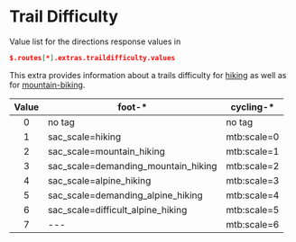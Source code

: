 # Trail Difficulty

Value list for the directions response values in

```json
$.routes[*].extras.traildifficulty.values
```

This extra provides information about a trails difficulty for [hiking](https://wiki.openstreetmap.org/wiki/Key:sac_scale) as well as for [mountain-biking](https://wiki.openstreetmap.org/wiki/Key:mtb:scale).

| Value | foot-\*                              | cycling-\* |
|:-----:|-------------------------------------|-------------|
|   0   | no tag                              | no tag      |
|   1   | sac_scale=hiking                    | mtb:scale=0 |
|   2   | sac_scale=mountain_hiking           | mtb:scale=1 |
|   3   | sac_scale=demanding_mountain_hiking | mtb:scale=2 |
|   4   | sac_scale=alpine_hiking             | mtb:scale=3 |
|   5   | sac_scale=demanding_alpine_hiking   | mtb:scale=4 |
|   6   | sac_scale=difficult_alpine_hiking   | mtb:scale=5 |
|   7   |                 ---                 | mtb:scale=6 |

[//]: # (keep in sync with TrailDifficultyScaleGraphStorageBuilder.getSacScale)